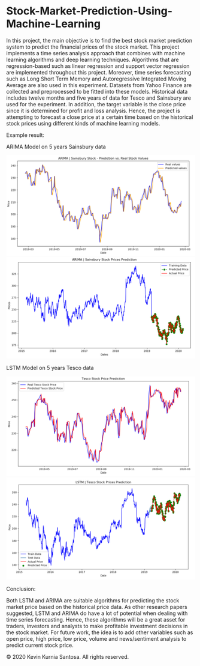 # Stock-Market-Prediction-Using-Machine-Learning

In this project, the main objective is to find the best stock market prediction system to predict the financial
prices of the stock market. This project implements a time series analysis approach that combines with
machine learning algorithms and deep learning techniques. Algorithms that are regression-based such as
linear regression and support vector regression are implemented throughout this project. Moreover, time
series forecasting such as Long Short Term Memory and Autoregressive Integrated Moving Average are
also used in this experiment. Datasets from Yahoo Finance are collected and preprocessed to be fitted into
these models. Historical data includes twelve months and five years of data for Tesco and Sainsbury are
used for the experiment. In addition, the target variable is the close price since it is determined for profit
and loss analysis. Hence, the project is attempting to forecast a close price at a certain time based on the
historical stock prices using different kinds of machine learning models.

Example result:

ARIMA Model on 5 years Sainsbury data

<img src="results/sainsbury/arima/best-arima-model-result-comparison-sainsbury-5y.PNG">

<img src="results/sainsbury/arima/best-arima-model-overall-view-sainsbury-5y.PNG">

LSTM Model on 5 years Tesco data

<img src="results/tesco/lstm/test12-result-comparison-tesco-5y.PNG">

<img src="results/tesco/lstm/test12-overall-view-tesco-5y.PNG">

Conclusion:

Both LSTM and ARIMA are suitable algorithms for predicting the stock market price based on the historical price data. As other research papers suggested, LSTM and ARIMA do have a lot of potential when dealing with time series forecasting. Hence, these algorithms will be a great asset for traders, investors and analysts to make profitable investment decisions in the stock market. For future work, the idea is to add other variables such as open price, high price, low price, volume and news/sentiment analysis to predict current stock price.

© 2020 Kevin Kurnia Santosa. All rights reserved.
